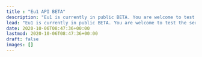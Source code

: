 ```yaml
---
title : "Eu1 API BETA"
description: "Eu1 is currently in public BETA. You are welcome to test the service but do not use in production. At the moment not only the service is going to be slower (no anycast yet) but most importantly we can not guarantee uptime as we at the moment still use our dev infrastructure."
lead: "Eu1 is currently in public BETA. You are welcome to test the service but do not use in production. At the moment not only the service is going to be slower (no anycast yet) but most importantly we can not guarantee uptime as we at the moment still use our dev infrastructure."
date: 2020-10-06T08:47:36+00:00
lastmod: 2020-10-06T08:47:36+00:00
draft: false
images: []
---
```

